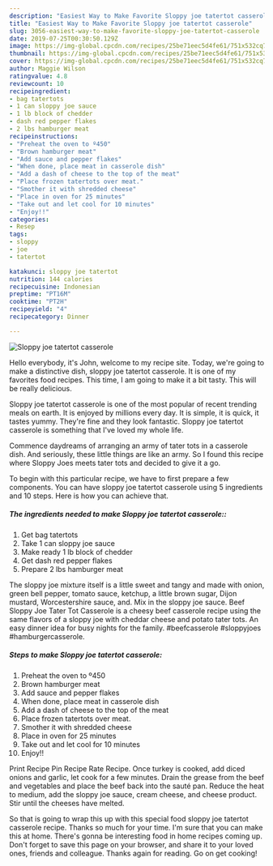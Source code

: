 ```yaml
---
description: "Easiest Way to Make Favorite Sloppy joe tatertot casserole"
title: "Easiest Way to Make Favorite Sloppy joe tatertot casserole"
slug: 3056-easiest-way-to-make-favorite-sloppy-joe-tatertot-casserole
date: 2019-07-25T00:30:50.129Z
image: https://img-global.cpcdn.com/recipes/25be71eec5d4fe61/751x532cq70/sloppy-joe-tatertot-casserole-recipe-main-photo.jpg
thumbnail: https://img-global.cpcdn.com/recipes/25be71eec5d4fe61/751x532cq70/sloppy-joe-tatertot-casserole-recipe-main-photo.jpg
cover: https://img-global.cpcdn.com/recipes/25be71eec5d4fe61/751x532cq70/sloppy-joe-tatertot-casserole-recipe-main-photo.jpg
author: Maggie Wilson
ratingvalue: 4.8
reviewcount: 10
recipeingredient:
- bag tatertots
- 1 can sloppy joe sauce
- 1 lb block of chedder
- dash red pepper flakes
- 2 lbs hamburger meat
recipeinstructions:
- "Preheat the oven to º450"
- "Brown hamburger meat"
- "Add sauce and pepper flakes"
- "When done, place meat in casserole dish"
- "Add a dash of cheese to the top of the meat"
- "Place frozen tatertots over meat."
- "Smother it with shredded cheese"
- "Place in oven for 25 minutes"
- "Take out and let cool for 10 minutes"
- "Enjoy!!"
categories:
- Resep
tags:
- sloppy
- joe
- tatertot

katakunci: sloppy joe tatertot
nutrition: 144 calories
recipecuisine: Indonesian
preptime: "PT16M"
cooktime: "PT2H"
recipeyield: "4"
recipecategory: Dinner

---
```



![Sloppy joe tatertot casserole](https://img-global.cpcdn.com/recipes/25be71eec5d4fe61/751x532cq70/sloppy-joe-tatertot-casserole-recipe-main-photo.jpg)

Hello everybody, it's John, welcome to my recipe site. Today, we're going to make a distinctive dish, sloppy joe tatertot casserole. It is one of my favorites food recipes. This time, I am going to make it a bit tasty. This will be really delicious.

Sloppy joe tatertot casserole is one of the most popular of recent trending meals on earth. It is enjoyed by millions every day. It is simple, it is quick, it tastes yummy. They're fine and they look fantastic. Sloppy joe tatertot casserole is something that I've loved my whole life.

Commence daydreams of arranging an army of tater tots in a casserole dish. And seriously, these little things are like an army. So I found this recipe where Sloppy Joes meets tater tots and decided to give it a go.


To begin with this particular recipe, we have to first prepare a few components. You can have sloppy joe tatertot casserole using 5 ingredients and 10 steps. Here is how you can achieve that.

##### The ingredients needed to make Sloppy joe tatertot casserole::

1. Get bag tatertots
1. Take 1 can sloppy joe sauce
1. Make ready 1 lb block of chedder
1. Get dash red pepper flakes
1. Prepare 2 lbs hamburger meat


The sloppy joe mixture itself is a little sweet and tangy and made with onion, green bell pepper, tomato sauce, ketchup, a little brown sugar, Dijon mustard, Worcestershire sauce, and. Mix in the sloppy joe sauce. Beef Sloppy Joe Tater Tot Casserole is a cheesy beef casserole recipe using the same flavors of a sloppy joe with cheddar cheese and potato tater tots. An easy dinner idea for busy nights for the family. #beefcasserole #sloppyjoes #hamburgercasserole. 

##### Steps to make Sloppy joe tatertot casserole:

1. Preheat the oven to º450
1. Brown hamburger meat
1. Add sauce and pepper flakes
1. When done, place meat in casserole dish
1. Add a dash of cheese to the top of the meat
1. Place frozen tatertots over meat.
1. Smother it with shredded cheese
1. Place in oven for 25 minutes
1. Take out and let cool for 10 minutes
1. Enjoy!!


Print Recipe Pin Recipe Rate Recipe. Once turkey is cooked, add diced onions and garlic, let cook for a few minutes. Drain the grease from the beef and vegetables and place the beef back into the sauté pan. Reduce the heat to medium, add the sloppy joe sauce, cream cheese, and cheese product. Stir until the cheeses have melted. 

So that is going to wrap this up with this special food sloppy joe tatertot casserole recipe. Thanks so much for your time. I'm sure that you can make this at home. There's gonna be interesting food in home recipes coming up. Don't forget to save this page on your browser, and share it to your loved ones, friends and colleague. Thanks again for reading. Go on get cooking!
